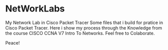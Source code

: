 # NetWorkLabs
My Network Lab in Cisco Packet Tracer
Some files that i build for pratice in Cisco Packet Tracer. Here i show my process through the Knowledge from the course CISCO CCNA V7 Intro To Networks.
Feel free to Colaborate.

Peace!
